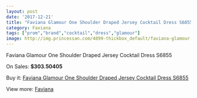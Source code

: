 ```yaml
---
layout: post
date: '2017-12-21'
title: "Faviana Glamour One Shoulder Draped Jersey Cocktail Dress S6855"
category: Faviana
tags: ["prom","brand","cocktail","dress","glamour"]
image: http://img.princessan.com/4899-thickbox_default/faviana-glamour-one-shoulder-draped-jersey-cocktail-dress-s6855.jpg
---
```

Faviana Glamour One Shoulder Draped Jersey Cocktail Dress S6855

On Sales: **$303.50405**
<a href="https://www.princessan.com/en/faviana/2285-faviana-glamour-one-shoulder-draped-jersey-cocktail-dress-s6855.html"><amp-img layout="responsive" width="600" height="600" src="//img.princessan.com/4899-thickbox_default/faviana-glamour-one-shoulder-draped-jersey-cocktail-dress-s6855.jpg" alt="Faviana Glamour One Shoulder Draped Jersey Cocktail Dress S6855 0" /></a>
<a href="https://www.princessan.com/en/faviana/2285-faviana-glamour-one-shoulder-draped-jersey-cocktail-dress-s6855.html"><amp-img layout="responsive" width="600" height="600" src="//img.princessan.com/4900-thickbox_default/faviana-glamour-one-shoulder-draped-jersey-cocktail-dress-s6855.jpg" alt="Faviana Glamour One Shoulder Draped Jersey Cocktail Dress S6855 1" /></a>

Buy it: [Faviana Glamour One Shoulder Draped Jersey Cocktail Dress S6855](https://www.princessan.com/en/faviana/2285-faviana-glamour-one-shoulder-draped-jersey-cocktail-dress-s6855.html "Faviana Glamour One Shoulder Draped Jersey Cocktail Dress S6855")

View more: [Faviana](https://www.princessan.com/en/19-faviana "Faviana")